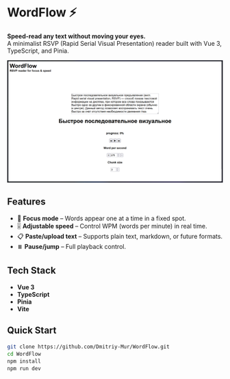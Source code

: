 # WordFlow ⚡

**Speed-read any text without moving your eyes.**  
A minimalist RSVP (Rapid Serial Visual Presentation) reader built with Vue 3, TypeScript, and Pinia.

![alt text](image.png)

## Features

- 📌 **Focus mode** – Words appear one at a time in a fixed spot.
- 🎚️ **Adjustable speed** – Control WPM (words per minute) in real time.
- 📋 **Paste/upload text** – Supports plain text, markdown, or future formats.
- ⏸️ **Pause/jump** – Full playback control.

## Tech Stack

- **Vue 3**
- **TypeScript**
- **Pinia**
- **Vite**

## Quick Start

```bash
git clone https://github.com/Dmitriy-Mur/WordFlow.git
cd WordFlow
npm install
npm run dev
```
